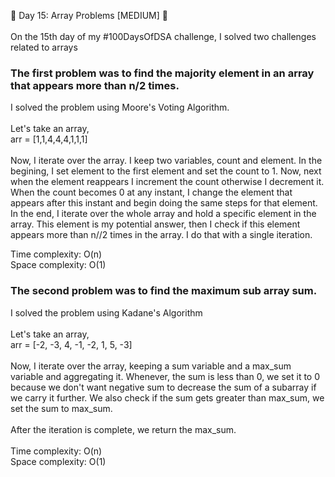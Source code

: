 🎉 Day 15: Array Problems [MEDIUM] 🎉<br><br>
On the 15th day of my #100DaysOfDSA challenge, I solved two challenges related to arrays

### The first problem was to find the majority element in an array that appears more than n/2 times.
I solved the problem using Moore's Voting Algorithm. <br><br>
Let's take an array, <br>
arr = [1,1,4,4,4,1,1,1]<br>
<br>Now, I iterate over the array. I keep two variables, count and element. In the begining, I set element to the first element and set the count to 1. Now, next when the element reappears I increment the count otherwise I decrement it. When the count becomes 0 at any instant, I change the element that appears after this instant and begin doing the same steps for that element. In the end, I iterate over the whole array and hold a specific element in the array. This element is my potential answer, then I check if this element appears more than n//2 times in the array. I do that with a single iteration. 
<br>

Time complexity: O(n)<br>
Space complexity: O(1)

### The second problem was to find the maximum sub array sum.
I solved the problem using Kadane's Algorithm <br><br>
Let's take an array, <br>
arr = [-2, -3, 4, -1, -2, 1, 5, -3]<br><br>
Now, I iterate over the array, keeping a sum variable and a max_sum variable and aggregating it. Whenever, the sum is less than 0, we set it to 0 because we don't want negative sum to decrease the sum of a subarray if we carry it further. We also check if the sum gets greater than max_sum, we set the sum to max_sum.
<br><br>After the iteration is complete, we return the max_sum.
<br><br>
Time complexity: O(n)<br>
Space complexity: O(1)
